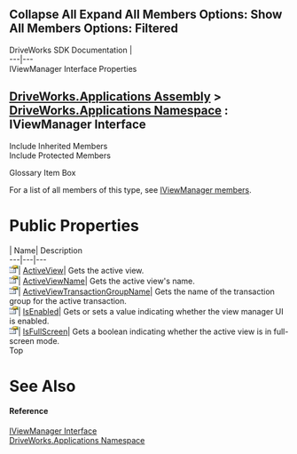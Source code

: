 Collapse All Expand All Members Options: Show All  Members Options: Filtered   
---  
DriveWorks SDK Documentation  |   
---|---  
IViewManager Interface Properties   
  
[DriveWorks.Applications Assembly](topic13.md) > [DriveWorks.Applications Namespace](topic16.md) : IViewManager Interface  
---  
  
Include Inherited Members    
Include Protected Members    


Glossary Item Box

For a list of all members of this type, see [IViewManager members](topic565.md).

# Public Properties

| Name| Description  
---|---|---  
![ Property](dotnetimages/Property.gif)| [ActiveView](topic571.md)| Gets the active view.   
![ Property](dotnetimages/Property.gif)| [ActiveViewName](topic572.md)| Gets the active view's name.   
![ Property](dotnetimages/Property.gif)| [ActiveViewTransactionGroupName](topic573.md)| Gets the name of the transaction group for the active transaction.   
![ Property](dotnetimages/Property.gif)| [IsEnabled](topic574.md)| Gets or sets a value indicating whether the view manager UI is enabled.   
![ Property](dotnetimages/Property.gif)| [IsFullScreen](topic575.md)| Gets a boolean indicating whether the active view is in full-screen mode.   
Top

# See Also

#### Reference

[IViewManager Interface](topic564.md)   
[DriveWorks.Applications Namespace](topic16.md)


